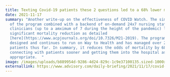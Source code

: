 ```yaml
---
title: Texting Covid-19 patients these 2 questions led to a 68% lower mortality rate
date: 2021-11-17
summary: "Another write-up on the effectiveness of COVID Watch. The simplicity
  of the program combined with a backend of on-demand 24x7 nursing staff and
  clinicians (up to a amximum of 7 during the height of the pandemic) led to
  significant mortality reduction as detailed
  [here](https://www.acpjournals.org/doi/10.7326/M21-2019). The program was
  designed and continues to run on Way to Health and has managed over 20,000
  patients thus far. In summary, it reduces the odds of mortality by 68% by
  connecting with patients sooner and getting them into the hospital asap when
  appropriate.  "
image: /images/uploads/b889954d-9286-4d24-829c-1c9e37100135.sized-1000x1000.jpg
externallink: https://www.advisory.com/daily-briefing/2021/11/17/covid-texts
---
```

